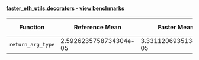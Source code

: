 #### [faster_eth_utils.decorators](https://github.com/BobTheBuidler/faster-eth-utils/blob/master/faster_eth_utils/decorators.py) - [view benchmarks](https://github.com/BobTheBuidler/faster-eth-utils/blob/master/benchmarks/test_decorators_benchmarks.py)

| Function | Reference Mean | Faster Mean | % Change | Speedup (%) | x Faster | Faster |
|----------|---------------|-------------|----------|-------------|----------|--------|
| `return_arg_type` | 2.5926235758734304e-05 | 3.331120693513816e-05 | -28.48% | -22.17% | 0.78x | ❌ |
